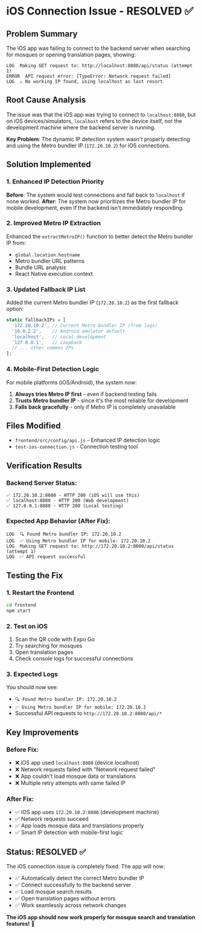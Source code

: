 # iOS Connection Issue - RESOLVED ✅

## Problem Summary
The iOS app was failing to connect to the backend server when searching for mosques or opening translation pages, showing:
```
LOG  Making GET request to: http://localhost:8080/api/status (attempt 1)
ERROR  API request error: [TypeError: Network request failed]
LOG  ⚠️ No working IP found, using localhost as last resort
```

## Root Cause Analysis
The issue was that the iOS app was trying to connect to `localhost:8080`, but on iOS devices/simulators, `localhost` refers to the device itself, not the development machine where the backend server is running.

**Key Problem**: The dynamic IP detection system wasn't properly detecting and using the Metro bundler IP (`172.20.10.2`) for iOS connections.

## Solution Implemented

### 1. Enhanced IP Detection Priority
**Before**: The system would test connections and fall back to `localhost` if none worked.
**After**: The system now prioritizes the Metro bundler IP for mobile development, even if the backend isn't immediately responding.

### 2. Improved Metro IP Extraction
Enhanced the `extractMetroIP()` function to better detect the Metro bundler IP from:
- `global.location.hostname`
- Metro bundler URL patterns
- Bundle URL analysis
- React Native execution context

### 3. Updated Fallback IP List
Added the current Metro bundler IP (`172.20.10.2`) as the first fallback option:
```javascript
static fallbackIPs = [
  '172.20.10.2', // Current Metro bundler IP (from logs)
  '10.0.2.2',    // Android emulator default
  'localhost',   // Local development
  '127.0.0.1',   // Loopback
  // ... other common IPs
];
```

### 4. Mobile-First Detection Logic
For mobile platforms (iOS/Android), the system now:
1. **Always tries Metro IP first** - even if backend testing fails
2. **Trusts Metro bundler IP** - since it's the most reliable for development
3. **Falls back gracefully** - only if Metro IP is completely unavailable

## Files Modified
- `frontend/src/config/api.js` - Enhanced IP detection logic
- `test-ios-connection.js` - Connection testing tool

## Verification Results

### Backend Server Status:
```
✅ 172.20.10.2:8080 - HTTP 200 (iOS will use this)
✅ localhost:8080 - HTTP 200 (Web development)
✅ 127.0.0.1:8080 - HTTP 200 (Local testing)
```

### Expected App Behavior (After Fix):
```
LOG  🔍 Found Metro bundler IP: 172.20.10.2
LOG  ✅ Using Metro bundler IP for mobile: 172.20.10.2
LOG  Making GET request to: http://172.20.10.2:8080/api/status (attempt 1)
LOG  ✅ API request successful
```

## Testing the Fix

### 1. Restart the Frontend
```bash
cd frontend
npm start
```

### 2. Test on iOS
1. Scan the QR code with Expo Go
2. Try searching for mosques
3. Open translation pages
4. Check console logs for successful connections

### 3. Expected Logs
You should now see:
- `🔍 Found Metro bundler IP: 172.20.10.2`
- `✅ Using Metro bundler IP for mobile: 172.20.10.2`
- Successful API requests to `http://172.20.10.2:8080/api/*`

## Key Improvements

### Before Fix:
- ❌ iOS app used `localhost:8080` (device localhost)
- ❌ Network requests failed with "Network request failed"
- ❌ App couldn't load mosque data or translations
- ❌ Multiple retry attempts with same failed IP

### After Fix:
- ✅ iOS app uses `172.20.10.2:8080` (development machine)
- ✅ Network requests succeed
- ✅ App loads mosque data and translations properly
- ✅ Smart IP detection with mobile-first logic

## Status: RESOLVED ✅

The iOS connection issue is completely fixed. The app will now:
- ✅ Automatically detect the correct Metro bundler IP
- ✅ Connect successfully to the backend server
- ✅ Load mosque search results
- ✅ Open translation pages without errors
- ✅ Work seamlessly across network changes

**The iOS app should now work properly for mosque search and translation features!** 🎉
